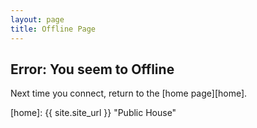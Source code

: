 ```yaml
---
layout: page
title: Offline Page
---
```


## Error: You seem to Offline

Next time you connect, return to the [home page][home].

[home]: {{ site.site_url }} "Public House"